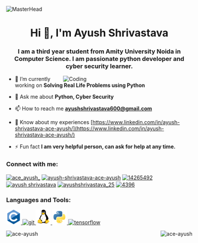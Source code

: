 ![MasterHead](https://drive.google.com/file/d/138m5TBYBToOXbTrgXSdoMUk6vlIe1uR3/view?usp=sharing)

<h1 align="center">Hi 👋, I'm Ayush Shrivastava</h1>
<h3 align="center">I am a third year student from Amity University Noida in Computer Science. I am passionate python developer and cyber security learner.</h3>

<img align="right" alt="Coding" width="350" src="https://media3.giphy.com/media/RbDKaczqWovIugyJmW/giphy.gif?cid=790b7611d3bd25991cda0969e0d40229f4700e2710dc5f92&rid=giphy.gif&ct=g">

- 🔭 I’m currently working on **Solving Real Life Problems using Python**

- 💬 Ask me about **Python, Cyber Security**

- 📫 How to reach me **ayushshrivastava600@gmail.com**

- 📄 Know about my experiences [https://www.linkedin.com/in/ayush-shrivastava-ace-ayush/](https://www.linkedin.com/in/ayush-shrivastava-ace-ayush/)

- ⚡ Fun fact **I am very helpful person, can ask for help at any time.**

<h3 align="left">Connect with me:</h3>
<p align="left">
<a href="https://twitter.com/ace_ayush_" target="blank"><img align="center" src="https://raw.githubusercontent.com/rahuldkjain/github-profile-readme-generator/master/src/images/icons/Social/twitter.svg" alt="ace_ayush_" height="30" width="40" /></a>
<a href="https://linkedin.com/in/ayush-shrivastava-ace-ayush" target="blank"><img align="center" src="https://raw.githubusercontent.com/rahuldkjain/github-profile-readme-generator/master/src/images/icons/Social/linked-in-alt.svg" alt="ayush-shrivastava-ace-ayush" height="30" width="40" /></a>
<a href="https://stackoverflow.com/users/14265492" target="blank"><img align="center" src="https://raw.githubusercontent.com/rahuldkjain/github-profile-readme-generator/master/src/images/icons/Social/stack-overflow.svg" alt="14265492" height="30" width="40" /></a>
<a href="https://fb.com/ayush shrivastava" target="blank"><img align="center" src="https://raw.githubusercontent.com/rahuldkjain/github-profile-readme-generator/master/src/images/icons/Social/facebook.svg" alt="ayush shrivastava" height="30" width="40" /></a>
<a href="https://instagram.com/ayushshrivastava_25" target="blank"><img align="center" src="https://raw.githubusercontent.com/rahuldkjain/github-profile-readme-generator/master/src/images/icons/Social/instagram.svg" alt="ayushshrivastava_25" height="30" width="40" /></a>
<a href="https://discord.gg/4396" target="blank"><img align="center" src="https://raw.githubusercontent.com/rahuldkjain/github-profile-readme-generator/master/src/images/icons/Social/discord.svg" alt="4396" height="30" width="40" /></a>
</p>

<h3 align="left">Languages and Tools:</h3>
<p align="left"> <a href="https://www.cprogramming.com/" target="_blank"> <img src="https://raw.githubusercontent.com/devicons/devicon/master/icons/c/c-original.svg" alt="c" width="40" height="40"/> </a> <a href="https://git-scm.com/" target="_blank"> <img src="https://www.vectorlogo.zone/logos/git-scm/git-scm-icon.svg" alt="git" width="40" height="40"/> </a> <a href="https://www.linux.org/" target="_blank"> <img src="https://raw.githubusercontent.com/devicons/devicon/master/icons/linux/linux-original.svg" alt="linux" width="40" height="40"/> </a> <a href="https://www.python.org" target="_blank"> <img src="https://raw.githubusercontent.com/devicons/devicon/master/icons/python/python-original.svg" alt="python" width="40" height="40"/> </a> <a href="https://www.tensorflow.org" target="_blank"> <img src="https://www.vectorlogo.zone/logos/tensorflow/tensorflow-icon.svg" alt="tensorflow" width="40" height="40"/> </a> </p>

<p><img align="left" src="https://github-readme-stats.vercel.app/api/top-langs?username=ace-ayush&show_icons=true&locale=en&layout=compact" alt="ace-ayush" /></p>

<p>&nbsp;<img align="right" src="https://github-readme-stats.vercel.app/api?username=ace-ayush&show_icons=true&locale=en" alt="ace-ayush" /></p>
